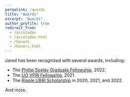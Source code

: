 ```yaml
---
permalink: /awards
title: "Awards"
excerpt: "Awards"
author_profile: true
redirect_from: 
  - /accolades
  - /accolades.html
  - /honors
  - /honors.html
---
```


Jared has been recognized with several awards, including:

* The [Phillip Seeley Graduate Fellowship](https://cs.uoregon.edu/activities/awards-and-honors/phillip-seeley-scholarship-computer-and-information-science), 2022.
* The [UO VPRI Fellowship](https://research.uoregon.edu/apply/apply-internal-funding/vpri-fellowship), 2021.
* The [Ripple UBRI Scholarship](https://ubri.ripple.com/) in 2020, 2021, and 2022.

And more.